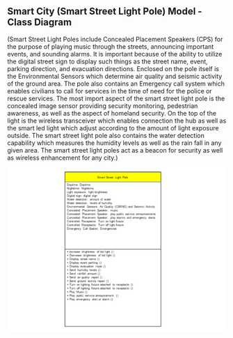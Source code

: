 ## Smart City (Smart Street Light Pole) Model - Class Diagram

(Smart Street Light Poles include Concealed Placement Speakers (CPS) for the purpose of playing music through the streets, announcing important events, and sounding alarms.   It is important because of the ability to utilize the digital street sign to display such things as the street name, event, parking direction, and evacuation directions.  Enclosed on the pole itself is the Environmental Sensors which determine air quality and seismic activity of the ground area.  The pole also contains an Emergency call system which enables civilians to call for services in the time of need for the police or rescue services.  The most import aspect of the smart street light pole is the concealed image sensor providing security monitoring, pedestrian awareness, as well as the aspect of homeland security.  On the top of the light is the wireless transceiver which enables connection the hub as well as the smart led light which adjust according to the amount of light exposure outside.  The smart street light pole also contains the water detection capability which measures the humidity levels as well as the rain fall in any given area.  The smart street light poles act as a beacon for security as well as wireless enhancement for any city.)

![Class Diagram](../diagrams/class-diagram.png)